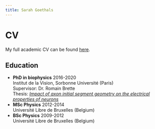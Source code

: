 ```yaml
---
title: Sarah Goethals
---
```


# CV

My full academic CV can be found [here](https://sagoethals.github.io/assets/docs/CV_Sarah_GOETHALS.pdf). 


## Education

* **PhD in biophysics** 2016-2020 \
Institut de la Vision, Sorbonne Université (Paris)\
Supervisor: Dr. Romain Brette\
Thesis: [*Impact of axon initial segment geometry on the electrical properties of neurons*](https://sagoethals.github.io/assets/docs/thèse_Sarah_Goethals.pdf)
* **MSc Physics** 2012-2014 \
Université Libre de Bruxelles (Belgium)
* **BSc Physics** 2009-2012 \
Université Libre de Bruxelles (Belgium)




